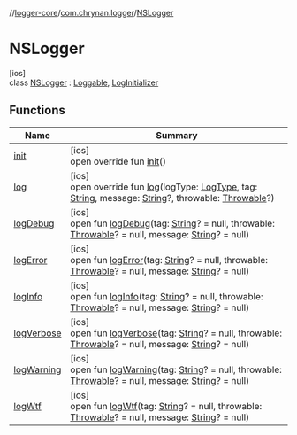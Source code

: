//[logger-core](../../../index.md)/[com.chrynan.logger](../index.md)/[NSLogger](index.md)

# NSLogger

[ios]\
class [NSLogger](index.md) : [Loggable](../-loggable/index.md), [LogInitializer](../-log-initializer/index.md)

## Functions

| Name | Summary |
|---|---|
| [init](init.md) | [ios]<br>open override fun [init](init.md)() |
| [log](log.md) | [ios]<br>open override fun [log](log.md)(logType: [LogType](../-log-type/index.md), tag: [String](https://kotlinlang.org/api/latest/jvm/stdlib/kotlin/-string/index.html), message: [String](https://kotlinlang.org/api/latest/jvm/stdlib/kotlin/-string/index.html)?, throwable: [Throwable](https://kotlinlang.org/api/latest/jvm/stdlib/kotlin/-throwable/index.html)?) |
| [logDebug](index.md#-1390990663%2FFunctions%2F684560480) | [ios]<br>open fun [logDebug](index.md#-1390990663%2FFunctions%2F684560480)(tag: [String](https://kotlinlang.org/api/latest/jvm/stdlib/kotlin/-string/index.html)? = null, throwable: [Throwable](https://kotlinlang.org/api/latest/jvm/stdlib/kotlin/-throwable/index.html)? = null, message: [String](https://kotlinlang.org/api/latest/jvm/stdlib/kotlin/-string/index.html)? = null) |
| [logError](index.md#852670830%2FFunctions%2F684560480) | [ios]<br>open fun [logError](index.md#852670830%2FFunctions%2F684560480)(tag: [String](https://kotlinlang.org/api/latest/jvm/stdlib/kotlin/-string/index.html)? = null, throwable: [Throwable](https://kotlinlang.org/api/latest/jvm/stdlib/kotlin/-throwable/index.html)? = null, message: [String](https://kotlinlang.org/api/latest/jvm/stdlib/kotlin/-string/index.html)? = null) |
| [logInfo](index.md#60983358%2FFunctions%2F684560480) | [ios]<br>open fun [logInfo](index.md#60983358%2FFunctions%2F684560480)(tag: [String](https://kotlinlang.org/api/latest/jvm/stdlib/kotlin/-string/index.html)? = null, throwable: [Throwable](https://kotlinlang.org/api/latest/jvm/stdlib/kotlin/-throwable/index.html)? = null, message: [String](https://kotlinlang.org/api/latest/jvm/stdlib/kotlin/-string/index.html)? = null) |
| [logVerbose](index.md#557716520%2FFunctions%2F684560480) | [ios]<br>open fun [logVerbose](index.md#557716520%2FFunctions%2F684560480)(tag: [String](https://kotlinlang.org/api/latest/jvm/stdlib/kotlin/-string/index.html)? = null, throwable: [Throwable](https://kotlinlang.org/api/latest/jvm/stdlib/kotlin/-throwable/index.html)? = null, message: [String](https://kotlinlang.org/api/latest/jvm/stdlib/kotlin/-string/index.html)? = null) |
| [logWarning](index.md#-1320828862%2FFunctions%2F684560480) | [ios]<br>open fun [logWarning](index.md#-1320828862%2FFunctions%2F684560480)(tag: [String](https://kotlinlang.org/api/latest/jvm/stdlib/kotlin/-string/index.html)? = null, throwable: [Throwable](https://kotlinlang.org/api/latest/jvm/stdlib/kotlin/-throwable/index.html)? = null, message: [String](https://kotlinlang.org/api/latest/jvm/stdlib/kotlin/-string/index.html)? = null) |
| [logWtf](index.md#1642696271%2FFunctions%2F684560480) | [ios]<br>open fun [logWtf](index.md#1642696271%2FFunctions%2F684560480)(tag: [String](https://kotlinlang.org/api/latest/jvm/stdlib/kotlin/-string/index.html)? = null, throwable: [Throwable](https://kotlinlang.org/api/latest/jvm/stdlib/kotlin/-throwable/index.html)? = null, message: [String](https://kotlinlang.org/api/latest/jvm/stdlib/kotlin/-string/index.html)? = null) |

